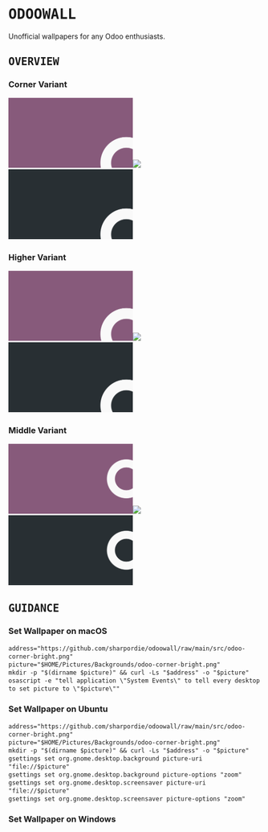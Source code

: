 # <samp>ODOOWALL</damp>

Unofficial wallpapers for any Odoo enthusiasts.

## <samp>OVERVIEW</damp>

### Corner Variant

<a href="src/odoo-corner-bright.png"><img src="src/odoo-corner-bright.svg" width="49.25%"/></a><img src="https://upload.wikimedia.org/wikipedia/commons/c/ca/1x1.png" width="1.5%"/><a href="src/odoo-corner-darken.png"><img src="src/odoo-corner-darken.svg" width="49.25%"/></a>

### Higher Variant

<a href="src/odoo-higher-bright.png"><img src="src/odoo-higher-bright.svg" width="49.25%"/></a><img src="https://upload.wikimedia.org/wikipedia/commons/c/ca/1x1.png" width="1.5%"/><a href="src/odoo-higher-darken.png"><img src="src/odoo-higher-darken.svg" width="49.25%"/></a>

### Middle Variant

<a href="src/odoo-middle-bright.png"><img src="src/odoo-middle-bright.svg" width="49.25%"/></a><img src="https://upload.wikimedia.org/wikipedia/commons/c/ca/1x1.png" width="1.5%"/><a href="src/odoo-middle-darken.png"><img src="src/odoo-middle-darken.svg" width="49.25%"/></a>

## <samp>GUIDANCE</damp>

### Set Wallpaper on macOS

```shell
address="https://github.com/sharpordie/odoowall/raw/main/src/odoo-corner-bright.png"
picture="$HOME/Pictures/Backgrounds/odoo-corner-bright.png"
mkdir -p "$(dirname $picture)" && curl -Ls "$address" -o "$picture"
osascript -e "tell application \"System Events\" to tell every desktop to set picture to \"$picture\""
```

### Set Wallpaper on Ubuntu

```shell
address="https://github.com/sharpordie/odoowall/raw/main/src/odoo-corner-bright.png"
picture="$HOME/Pictures/Backgrounds/odoo-corner-bright.png"
mkdir -p "$(dirname $picture)" && curl -Ls "$address" -o "$picture"
gsettings set org.gnome.desktop.background picture-uri "file://$picture"
gsettings set org.gnome.desktop.background picture-options "zoom"
gsettings set org.gnome.desktop.screensaver picture-uri "file://$picture"
gsettings set org.gnome.desktop.screensaver picture-options "zoom"
```

### Set Wallpaper on Windows

```shell

```
